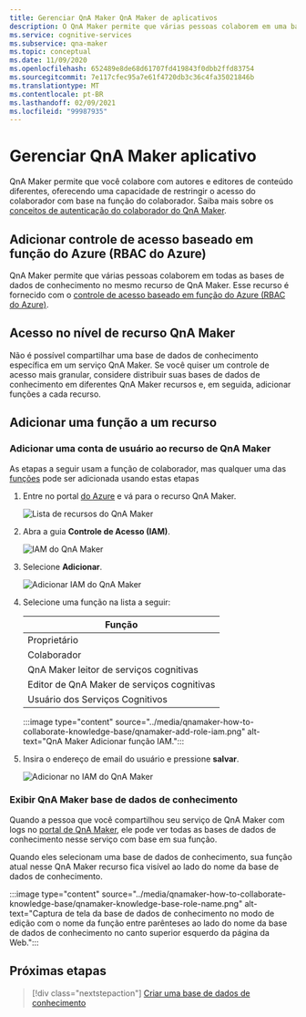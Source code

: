 ```yaml
---
title: Gerenciar QnA Maker QnA Maker de aplicativos
description: O QnA Maker permite que várias pessoas colaborem em uma base de dados de conhecimento. O QnA Maker oferece uma capacidade para melhorar a qualidade de sua base de dados de conhecimento com o aprendizado ativo. É possível revisar, aceitar ou rejeitar e adicionar sem remover ou alterar as perguntas existentes.
ms.service: cognitive-services
ms.subservice: qna-maker
ms.topic: conceptual
ms.date: 11/09/2020
ms.openlocfilehash: 652489e8de68d61707fd419843f0dbb2ffd83754
ms.sourcegitcommit: 7e117cfec95a7e61f4720db3c36c4fa35021846b
ms.translationtype: MT
ms.contentlocale: pt-BR
ms.lasthandoff: 02/09/2021
ms.locfileid: "99987935"
---
```

# <a name="manage-qna-maker-app"></a>Gerenciar QnA Maker aplicativo

QnA Maker permite que você colabore com autores e editores de conteúdo diferentes, oferecendo uma capacidade de restringir o acesso do colaborador com base na função do colaborador.
Saiba mais sobre os [conceitos de autenticação do colaborador do QnA Maker](../Concepts/role-based-access-control.md).

## <a name="add-azure-role-based-access-control-azure-rbac"></a>Adicionar controle de acesso baseado em função do Azure (RBAC do Azure)

QnA Maker permite que várias pessoas colaborem em todas as bases de dados de conhecimento no mesmo recurso de QnA Maker. Esse recurso é fornecido com o [controle de acesso baseado em função do Azure (RBAC do Azure)](../../../role-based-access-control/role-assignments-portal.md).

## <a name="access-at-the-qna-maker-resource-level"></a>Acesso no nível de recurso QnA Maker

Não é possível compartilhar uma base de dados de conhecimento específica em um serviço QnA Maker. Se você quiser um controle de acesso mais granular, considere distribuir suas bases de dados de conhecimento em diferentes QnA Maker recursos e, em seguida, adicionar funções a cada recurso.

## <a name="add-a-role-to-a-resource"></a>Adicionar uma função a um recurso

### <a name="add-a-user-account-to-the-qna-maker-resource"></a>Adicionar uma conta de usuário ao recurso de QnA Maker

As etapas a seguir usam a função de colaborador, mas qualquer uma das [funções](../reference-role-based-access-control.md) pode ser adicionada usando estas etapas

1. Entre no portal [do Azure](https://portal.azure.com/) e vá para o recurso QnA Maker.

    ![Lista de recursos do QnA Maker](../media/qnamaker-how-to-collaborate-knowledge-base/qnamaker-resource-list.png)

1. Abra a guia **Controle de Acesso (IAM)**.

    ![IAM do QnA Maker](../media/qnamaker-how-to-collaborate-knowledge-base/qnamaker-iam.png)

1. Selecione **Adicionar**.

    ![Adicionar IAM do QnA Maker](../media/qnamaker-how-to-collaborate-knowledge-base/qnamaker-iam-add.png)

1. Selecione uma função na lista a seguir:

    |Função|
    |--|
    |Proprietário|
    |Colaborador|
    |QnA Maker leitor de serviços cognitivas|
    |Editor de QnA Maker de serviços cognitivas|
    |Usuário dos Serviços Cognitivos|

    :::image type="content" source="../media/qnamaker-how-to-collaborate-knowledge-base/qnamaker-add-role-iam.png" alt-text="QnA Maker Adicionar função IAM.":::

1. Insira o endereço de email do usuário e pressione **salvar**.

    ![Adicionar no IAM do QnA Maker](../media/qnamaker-how-to-collaborate-knowledge-base/qnamaker-iam-add-email.png)

### <a name="view-qna-maker-knowledge-bases"></a>Exibir QnA Maker base de dados de conhecimento

Quando a pessoa que você compartilhou seu serviço de QnA Maker com logs no [portal de QnA Maker](https://qnamaker.ai), ele pode ver todas as bases de dados de conhecimento nesse serviço com base em sua função.

Quando eles selecionam uma base de dados de conhecimento, sua função atual nesse QnA Maker recurso fica visível ao lado do nome da base de dados de conhecimento.

:::image type="content" source="../media/qnamaker-how-to-collaborate-knowledge-base/qnamaker-knowledge-base-role-name.png" alt-text="Captura de tela da base de dados de conhecimento no modo de edição com o nome da função entre parênteses ao lado do nome da base de dados de conhecimento no canto superior esquerdo da página da Web.":::

## <a name="next-steps"></a>Próximas etapas

> [!div class="nextstepaction"]
> [Criar uma base de dados de conhecimento](./manage-knowledge-bases.md)
